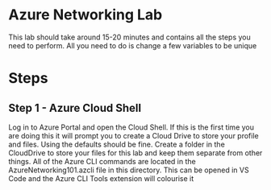 # Azure Networking Lab

This lab should take around 15-20 minutes and contains all the steps you need to perform.
All you need to do is change a few variables to be unique

# Steps

## Step 1 - Azure Cloud Shell
Log in to Azure Portal and open the Cloud Shell.
If this is the first time you are doing this it will prompt you to create a Cloud Drive to store your profile and files. Using the defaults should be fine.
Create a folder in the CloudDrive to store your files for this lab and keep them separate from other things.
All of the Azure CLI commands are located in the AzureNetworking101.azcli file in this directory.
This can be opened in VS Code and the Azure CLI Tools extension will colourise it


